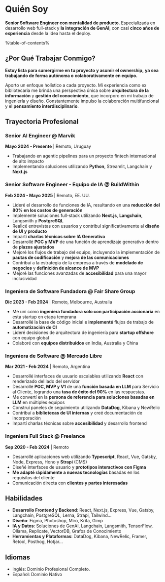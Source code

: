 # Quién Soy

**Senior Software Engineer con mentalidad de producto**. Especializada en desarrollo web full-stack y **la integración de GenAI**, con casi **cinco años de experiencia** desde la idea hasta el deploy.

%table-of-contents%

## ¿Por Qué Trabajar Conmigo?

**Estoy lista para sumergirme en tu proyecto** **y asumir el ownership,** **ya sea** **trabajando de forma autónoma o** **colaborativamente en equipo.**

Aporto un enfoque holístico a cada proyecto. Mi experiencia como ex bibliotecaria me brinda una perspectiva única sobre **arquitectura de la información** y **gestión del conocimiento**, que incorporo en mi trabajo de ingeniería y diseño. Constantemente impulso la colaboración multifuncional y el **pensamiento interdisciplinario**.

## Trayectoria Profesional

### Senior AI Engineer @ Marvik

**Mayo 2024 - Presente** | Remoto, Uruguay

- Trabajando en agentic pipelines para un proyecto fintech internacional de alto impacto
- Implementando soluciones utilizando **Python**, Streamlit, Langchain y **Next.js**

### Senior Software Engineer - Equipo de IA @ BuildWithin

**Feb 2024 - Mayo 2025** | Remoto, EE. UU.

- Lideré el desarrollo de funciones de IA, resultando en una **reducción del 80% en los costos de generación**
- Implementé soluciones full-stack utilizando **Next.js**, **Langchain**, Langsmith y **PostgreSQL**
- Realicé entrevistas con usuarios y contribuí significativamente al **diseño de UI y producto**
- Impartí **charlas técnicas sobre IA Generativa**
- Desarrollé **POC y MVP** de una función de aprendizaje generativo dentro de **plazos ajustados**
- Mejoré los flujos de trabajo del equipo, incluyendo la implementación de **pautas de codificación** y **mejora de las comunicaciones**
- Contribuí a la estrategia de la empresa a través de **modelado de negocios** y **definición de alcance de MVP**
- Mejoré las funciones avanzadas de **accesibilidad** para una mayor inclusividad

### Ingeniera de Software Fundadora @ Fair Share Group

**Dic 2023 - Feb 2024** | Remoto, Melbourne, Australia

- Me uní como **ingeniera fundadora solo con participación accionaria** en esta startup en etapa temprana
- Desarrollé la base de código inicial e **implementé** flujos de trabajo de **automatización de CI**
- Lideré decisiones de arquitectura de ingeniería para **startup offshore** con equipo global
- Colaboré con **equipos distribuidos** en India, Australia y China

### Ingeniera de Software @ Mercado Libre

**Mar 2021 - Feb 2024** | Remoto, Argentina

- Desarrollé interfaces de usuario escalables utilizando **React** con renderizado del lado del servidor
- Desarrollé **POC, MVP y V1** de una **función basada en LLM** para Servicio al Cliente, logrando una **tasa de éxito del 90%** en las respuestas.
- Me convertí en la **persona de referencia para soluciones basadas en LLM** en múltiples equipos
- Construí paneles de seguimiento utilizando **DataDog**, Kibana y NewRelic
- Contribuí a **bibliotecas de UI internas** y creé documentación de incorporación
- Impartí charlas técnicas sobre **accesibilidad** y desarrollo frontend

### Ingeniera Full Stack @ Freelance

**Sep 2020 - Feb 2024** | Remoto

- Desarrollé aplicaciones web utilizando **Typescript**, React, Vue, Gatsby, Node, Express, Hono y **Strapi** (CMS)
- Diseñé interfaces de usuario y **prototipos interactivos con Figma**
- **Me adapté rápidamente a nuevas tecnologías** basadas en los requisitos del cliente
- Comunicación directa con **clientes y partes interesadas**

## Habilidades

- **Desarrollo Frontend y Backend**: React, Next.js, Express, Vue, Gatsby, Langchain, PostgreSQL, Lerna, Strapi, Tailwind...
- **Diseño**: Figma, Photoshop, Miro, Krita, Gimp
- **IA y Datos**: Soluciones de GenAI, Langchain, Langsmith, TensorFlow, Ollama, Replicate, VectorDB, Grafos de Conocimiento
- **Herramientas y Plataformas**: DataDog, Kibana, NewRelic, Framer, Retool, Posthog, Hotjar...

## Idiomas

- Inglés: Dominio Profesional Completo.
- Español: Dominio Nativo
